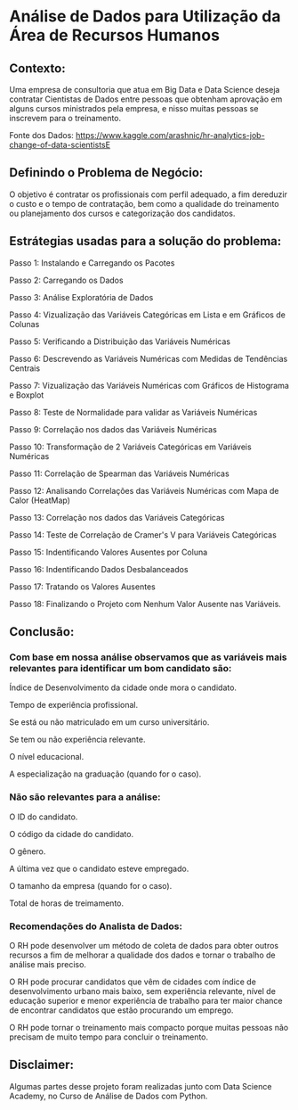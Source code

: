 # Análise de Dados para Utilização da Área de Recursos Humanos

## Contexto:
Uma empresa de consultoria que atua em Big Data e Data Science deseja contratar Cientistas de Dados entre pessoas que obtenham aprovação em alguns cursos ministrados pela empresa, e nisso muitas pessoas se inscrevem para o treinamento.

Fonte dos Dados: https://www.kaggle.com/arashnic/hr-analytics-job-change-of-data-scientistsE

## Definindo o Problema de Negócio:
O objetivo é contratar os profissionais com perfil adequado, a fim dereduzir o custo e o tempo de contratação, bem como a qualidade do treinamento ou planejamento dos cursos e categorização dos candidatos.


## Estrátegias usadas para a solução do problema:
Passo 1: Instalando e Carregando os Pacotes

Passo 2: Carregando os Dados

Passo 3: Análise Exploratória de Dados

Passo 4: Vizualização das Variáveis Categóricas em Lista e em Gráficos de Colunas

Passo 5: Verificando a Distribuição das Variáveis Numéricas

Passo 6: Descrevendo as Variáveis Numéricas com Medidas de Tendências Centrais

Passo 7: Vizualização das Variáveis Numéricas com Gráficos de Histograma e Boxplot 

Passo 8: Teste de Normalidade para validar as Variáveis Numéricas

Passo 9:  Correlação nos dados das Variáveis Numéricas

Passo 10: Transformação de 2 Variáveis Categóricas em Variáveis Numéricas

Passo 11: Correlação de Spearman das Variáveis Numéricas

Passo 12: Analisando Correlações das Variáveis Numéricas com Mapa de Calor (HeatMap)

Passo 13: Correlação nos dados das Variáveis Categóricas

Passo 14: Teste de Correlação de Cramer's V para Variáveis Categóricas

Passo 15: Indentificando Valores Ausentes por Coluna

Passo 16: Indentificando Dados Desbalanceados

Passo 17: Tratando os Valores Ausentes

Passo 18: Finalizando o Projeto com Nenhum Valor Ausente nas Variáveis.

## Conclusão:

### Com base em nossa análise observamos que as variáveis mais relevantes para identificar um bom candidato são:

Índice de Desenvolvimento da cidade onde mora o candidato.

Tempo de experiência profissional.

Se está ou não matriculado em um curso universitário.

Se tem ou não experiência relevante.

O nível educacional.

A especialização na graduação (quando for o caso).



### Não são relevantes para a análise:

O ID do candidato.

O código da cidade do candidato.

O gênero.

A última vez que o candidato esteve empregado.

O tamanho da empresa (quando for o caso).

Total de horas de treimamento.


### Recomendações do Analista de Dados:

O RH pode desenvolver um método de coleta de dados para obter outros recursos a fim de melhorar a qualidade dos dados e tornar o trabalho de análise mais preciso.

O RH pode procurar candidatos que vêm de cidades com índice de desenvolvimento urbano mais baixo, sem experiência relevante, nível de educação superior e menor experiência de trabalho para ter maior chance de encontrar candidatos que estão procurando um emprego.

O RH pode tornar o treinamento mais compacto porque muitas pessoas não precisam de muito tempo para concluir o treinamento.

## Disclaimer:
Algumas partes desse projeto foram realizadas junto com Data Science Academy, no Curso de Análise de Dados com Python.
